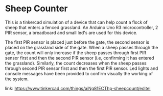 # Sheep Counter

This is a tinkercad simulation of a device that can help count a flock of sheep that enters a fenced grassland.
An Arduino Uno R3 microcontroller, 2 PIR sensor, a breadboard and small led's are used for this device.

The first PIR sensor is placed just before the gate, the second sensor is placed on the grassland side of the gate. When a sheep passes through the gate, the count will only increase if the sheep passes through first PIR sensor first and then the second PIR sensor (i.e, confirming it has entered the grassland). Similarly, the count decreases when the sheep passes through second PIR sensor first and then the first PIR sensor. Led lights and console messages have been provided to confirm visually the working of the system.

link: https://www.tinkercad.com/things/aiNg81ECThp-sheepcount/editel
